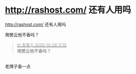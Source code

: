 # http://rashost.com/ 还有人用吗


http://rashost.com/ 还有人用吗

用樊云他不香吗？

<div class="quote"><blockquote><font size="2"><a href="https://www.hostloc.com/forum.php?mod=redirect&amp;goto=findpost&amp;pid=9353117&amp;ptid=758508" target="_blank"><font color="#999999">tir 发表于 2020-10-26 11:15</font></a></font><br />
用樊云他不香吗？</blockquote></div><br />
老牌子香一点
